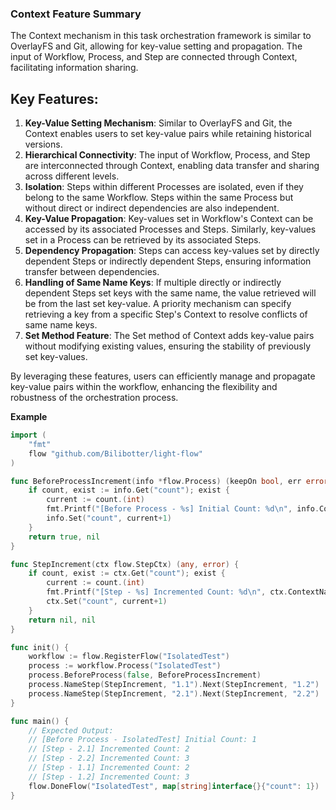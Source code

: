 ### Context Feature Summary

The Context mechanism in this task orchestration framework is similar to OverlayFS and Git, allowing for key-value setting and propagation. The input of Workflow, Process, and Step are connected through Context, facilitating information sharing.

## Key Features:

1. **Key-Value Setting Mechanism**: Similar to OverlayFS and Git, the Context enables users to set key-value pairs while retaining historical versions.
2. **Hierarchical Connectivity**: The input of Workflow, Process, and Step are interconnected through Context, enabling data transfer and sharing across different levels.
3. **Isolation**: Steps within different Processes are isolated, even if they belong to the same Workflow. Steps within the same Process but without direct or indirect dependencies are also independent.
4. **Key-Value Propagation**: Key-values set in Workflow's Context can be accessed by its associated Processes and Steps. Similarly, key-values set in a Process can be retrieved by its associated Steps.
5. **Dependency Propagation**: Steps can access key-values set by directly dependent Steps or indirectly dependent Steps, ensuring information transfer between dependencies.
6. **Handling of Same Name Keys**: If multiple directly or indirectly dependent Steps set keys with the same name, the value retrieved will be from the last set key-value. A priority mechanism can specify retrieving a key from a specific Step's Context to resolve conflicts of same name keys.
7. **Set Method Feature**: The Set method of Context adds key-value pairs without modifying existing values, ensuring the stability of previously set key-values.

By leveraging these features, users can efficiently manage and propagate key-value pairs within the workflow, enhancing the flexibility and robustness of the orchestration process.

**Example**

```go
import (
	"fmt"
	flow "github.com/Bilibotter/light-flow"
)

func BeforeProcessIncrement(info *flow.Process) (keepOn bool, err error) {
	if count, exist := info.Get("count"); exist {
		current := count.(int)
		fmt.Printf("[Before Process - %s] Initial Count: %d\n", info.ContextName(), current)
		info.Set("count", current+1)
	}
	return true, nil
}

func StepIncrement(ctx flow.StepCtx) (any, error) {
	if count, exist := ctx.Get("count"); exist {
		current := count.(int)
		fmt.Printf("[Step - %s] Incremented Count: %d\n", ctx.ContextName(), current)
		ctx.Set("count", current+1)
	}
	return nil, nil
}

func init() {
	workflow := flow.RegisterFlow("IsolatedTest")
	process := workflow.Process("IsolatedTest")
	process.BeforeProcess(false, BeforeProcessIncrement)
	process.NameStep(StepIncrement, "1.1").Next(StepIncrement, "1.2")
	process.NameStep(StepIncrement, "2.1").Next(StepIncrement, "2.2")
}

func main() {
	// Expected Output:
	// [Before Process - IsolatedTest] Initial Count: 1
	// [Step - 2.1] Incremented Count: 2
	// [Step - 2.2] Incremented Count: 3
	// [Step - 1.1] Incremented Count: 2
	// [Step - 1.2] Incremented Count: 3
	flow.DoneFlow("IsolatedTest", map[string]interface{}{"count": 1})
}
```

